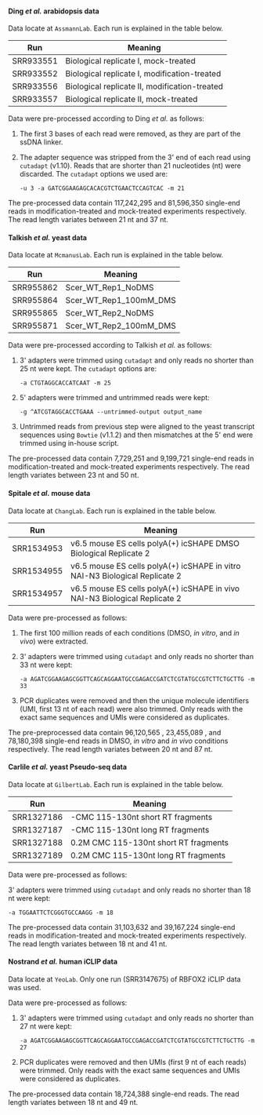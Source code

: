 #### Ding *et al.* arabidopsis data

Data locate at `AssmannLab`. Each run is explained in the table below.

Run | Meaning
--- | -------
SRR933551 | Biological replicate I, mock-treated
SRR933552 | Biological replicate I, modification-treated
SRR933556 | Biological replicate II, modification-treated
SRR933557 |  Biological replicate II, mock-treated

Data were pre-processed according to Ding *et al.* as follows:

1. The first 3 bases of each read were removed, as they are part of the ssDNA linker.

2. The adapter sequence was stripped from the 3' end of each read using `cutadapt` (v1.10). Reads that are shorter than 21 nucleotides (nt) were discarded. The `cutadapt` options we used are:

    ```
    -u 3 -a GATCGGAAGAGCACACGTCTGAACTCCAGTCAC -m 21
    ```

The pre-processed data contain 117,242,295 and 81,596,350 single-end reads in modification-treated and mock-treated experiments respectively. The read length variates between 21 nt and 37 nt.

#### Talkish *et al.* yeast data

Data locate at `McmanusLab`. Each run is explained in the table below.

Run | Meaning
--- | -------
SRR955862 | Scer_WT_Rep1_NoDMS
SRR955864 | Scer_WT_Rep1_100mM_DMS
SRR955865 | Scer_WT_Rep2_NoDMS
SRR955871 | Scer_WT_Rep2_100mM_DMS

Data were pre-processed according to Talkish *et al.* as follows:

1. 3' adapters were trimmed using `cutadapt` and only reads no shorter than 25 nt were kept. The `cutadapt` options are:

    ``` 
    -a CTGTAGGCACCATCAAT -m 25
    ```

2. 5' adapters were trimmed and untrimmed reads were kept:

    ```
    -g ^ATCGTAGGCACCTGAAA --untrimmed-output output_name
    ```

3. Untrimmed reads from previous step were aligned to the yeast transcript sequences using `Bowtie` (v1.1.2) and then mismatches at the 5' end were trimmed using in-house script.

The pre-processed data contain 7,729,251 and 9,199,721 single-end reads in modification-treated and mock-treated experiments respectively. The read length variates between 23 nt and 50 nt.

#### Spitale *et al.* mouse data

Data locate at `ChangLab`. Each run is explained in the table below.

Run | Meaning
--- | -------
SRR1534953 | v6.5 mouse ES cells polyA(+) icSHAPE DMSO Biological Replicate 2
SRR1534955 | v6.5 mouse ES cells polyA(+) icSHAPE in vitro NAI-N3 Biological Replicate 2
SRR1534957 | v6.5 mouse ES cells polyA(+) icSHAPE in vivo NAI-N3 Biological Replicate 2

Data were pre-processed as follows:

1. The first 100 million reads of each conditions (DMSO, *in vitro*, and *in vivo*) were extracted.

2. 3' adapters were trimmed using `cutadapt` and only reads no shorter than 33 nt were kept:

    ```
    -a AGATCGGAAGAGCGGTTCAGCAGGAATGCCGAGACCGATCTCGTATGCCGTCTTCTGCTTG -m 33
    ```

3. PCR duplicates were removed and then the unique molecule identifiers (UMI, first 13 nt of each read) were also trimmed. Only reads with the exact same sequences and UMIs were considered as duplicates.

The pre-preprocessed data contain 96,120,565 , 23,455,089 , and 78,180,398 single-end reads in DMSO, *in vitro* and *in vivo* conditions respectively. The read length variates between 20 nt and 87 nt. 

#### Carlile *et al.* yeast Pseudo-seq data

Data locate at `GilbertLab`. Each run is explained in the table below.

Run | Meaning
--- | -------
SRR1327186 | -CMC 115-130nt short RT fragments
SRR1327187 | -CMC 115-130nt long RT fragments
SRR1327188 | 0.2M CMC 115-130nt short RT fragments
SRR1327189 | 0.2M CMC 115-130nt long RT fragments

Data were pre-processed as follows:

3' adapters were trimmed using `cutadapt` and only reads no shorter than 18 nt were kept:

   ```
   -a TGGAATTCTCGGGTGCCAAGG -m 18
   ```

The pre-processed data contain 31,103,632 and 39,167,224 single-end reads in modification-treated and mock-treated experiments respectively. The read length variates between 18 nt and 41 nt. 

#### Nostrand *et al.* human iCLIP data

Data locate at `YeoLab`. Only one run (SRR3147675) of RBFOX2 iCLIP data was used. 

Data were pre-processed as follows:

1. 3' adapters were trimmed using `cutadapt` and only reads no shorter than 27 nt were kept:

    ```
    -a AGATCGGAAGAGCGGTTCAGCAGGAATGCCGAGACCGATCTCGTATGCCGTCTTCTGCTTG -m 27
    ```

2. PCR duplicates were removed and then UMIs (first 9 nt of each reads) were trimmed. Only reads with the exact same sequences and UMIs were considered as duplicates.

The pre-processed data contain 18,724,388 single-end reads. The read length variates between 18 nt and 49 nt.

